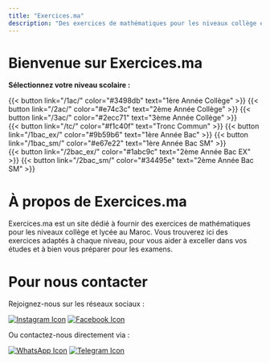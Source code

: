 ```yaml
---
title: "Exercices.ma"
description: "Des exercices de mathématiques pour les niveaux collège et lycée au Maroc."
---
```


# Bienvenue sur Exercices.ma

**Sélectionnez votre niveau scolaire :**
<div class="button-row">
    {{< button link="/1ac/" color="#3498db" text="1ère Année Collège" >}}
    {{< button link="/2ac/" color="#e74c3c" text="2ème Année Collège" >}}
    {{< button link="/3ac/" color="#2ecc71" text="3ème Année Collège" >}}
</div>

<div class="button-row">
    {{< button link="/tc/" color="#f1c40f" text="Tronc Commun" >}}
    {{< button link="/1bac_ex/" color="#9b59b6" text="1ère Année Bac" >}}
    {{< button link="/1bac_sm/" color="#e67e22" text="1ère Année Bac SM" >}}
</div>

<div class="button-row">
    {{< button link="/2bac_ex/" color="#1abc9c" text="2ème Année Bac EX" >}}
    {{< button link="/2bac_sm/" color="#34495e" text="2ème Année Bac SM" >}}
</div>

# À propos de Exercices.ma

Exercices.ma est un site dédié à fournir des exercices de mathématiques pour les niveaux collège et lycée au Maroc. Vous trouverez ici des exercices adaptés à chaque niveau, pour vous aider à exceller dans vos études et à bien vous préparer pour les examens.

# Pour nous contacter

Rejoignez-nous sur les réseaux sociaux :

[![Instagram Icon](https://cdn-icons-png.flaticon.com/64/2111/2111463.png)](https://www.instagram.com/exercices.ma) [![Facebook Icon](https://cdn-icons-png.flaticon.com/64/733/733547.png)](https://web.facebook.com/profile.php?id=61567250277720)

Ou contactez-nous directement via :

[![WhatsApp Icon](https://cdn-icons-png.flaticon.com/64/733/733585.png)](https://wa.me/212707919591) [![Telegram Icon](https://cdn-icons-png.flaticon.com/64/2111/2111646.png)](https://t.me/exercicesma)
